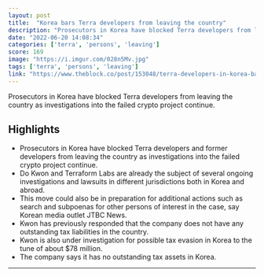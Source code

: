 ```yaml
---
layout: post
title:  "Korea bars Terra developers from leaving the country"
description: "Prosecutors in Korea have blocked Terra developers from leaving the country as investigations into the failed crypto project continue."
date: "2022-06-20 14:08:34"
categories: ['terra', 'persons', 'leaving']
score: 169
image: "https://i.imgur.com/028n5Mv.jpg"
tags: ['terra', 'persons', 'leaving']
link: "https://www.theblock.co/post/153048/terra-developers-in-korea-barred-from-leaving-the-country"
---
```


Prosecutors in Korea have blocked Terra developers from leaving the country as investigations into the failed crypto project continue.

## Highlights

- Prosecutors in Korea have blocked Terra developers and former developers from leaving the country as investigations into the failed crypto project continue.
- Do Kwon and Terraform Labs are already the subject of several ongoing investigations and lawsuits in different jurisdictions both in Korea and abroad.
- This move could also be in preparation for additional actions such as search and subpoenas for other persons of interest in the case, say Korean media outlet JTBC News.
- Kwon has previously responded that the company does not have any outstanding tax liabilities in the country.
- Kwon is also under investigation for possible tax evasion in Korea to the tune of about $78 million.
- The company says it has no outstanding tax assets in Korea.

---
